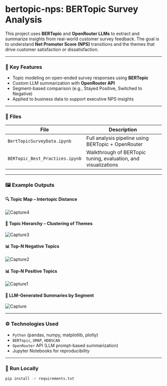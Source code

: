 # bertopic-nps: BERTopic Survey Analysis

This project uses **BERTopic** and **OpenRouter LLMs** to extract and summarize insights from real-world customer survey feedback. The goal is to understand **Net Promoter Score (NPS)** transitions and the themes that drive customer satisfaction or dissatisfaction.

---

### 🧠 Key Features

- Topic modeling on open-ended survey responses using **BERTopic**
- Custom LLM summarization with **OpenRouter API**
- Segment-based comparison (e.g., Stayed Positive, Switched to Negative)
- Applied to business data to support executive NPS insights

---

### 📁 Files

| File | Description |
|------|-------------|
| `BertTopicSurveyData.ipynb` | Full analysis pipeline using BERTopic + OpenRouter |
| `BERTopic_Best_Practices.ipynb` | Walkthrough of BERTopic tuning, evaluation, and visualizations |

---

### 🖼️ Example Outputs

#### 🔍 Topic Map – Intertopic Distance
![Capture4](https://github.com/user-attachments/assets/cafa16a7-3fec-418e-aabd-59a79cb8ee5c)

#### 🌲 Topic Hierarchy – Clustering of Themes
![Capture3](https://github.com/user-attachments/assets/fde54ab7-21c2-43f3-bf63-056c770c5703)

#### 📊 Top-N Negative Topics
![Capture2](https://github.com/user-attachments/assets/a440cbdd-875c-45e9-a244-4dc4aedfd45a)

#### 📊 Top-N Positive Topics
![Capture1](https://github.com/user-attachments/assets/d7f41eaa-452b-4148-bea2-19a57f37df42)

#### 🧾 LLM-Generated Summaries by Segment
![Capture](https://github.com/user-attachments/assets/03ad7ffd-a59f-4a14-b680-11590d8a57bc)

---

### ⚙️ Technologies Used

- `Python` (pandas, numpy, matplotlib, plotly)
- `BERTopic`, `UMAP`, `HDBSCAN`
- `OpenRouter` API (LLM prompt-based summarization)
- Jupyter Notebooks for reproducibility

---

### 🚀 Run Locally

```bash
pip install -r requirements.txt

